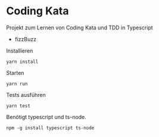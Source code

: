 # Coding Kata

Projekt zum Lernen von Coding Kata und TDD in Typescript

- fizzBuzz

Installieren

```
yarn install
```

Starten

```
yarn run
```

Tests ausführen

```
yarn test
```

Benötigt typescript und ts-node.

```
npm -g install typescript ts-node
```
